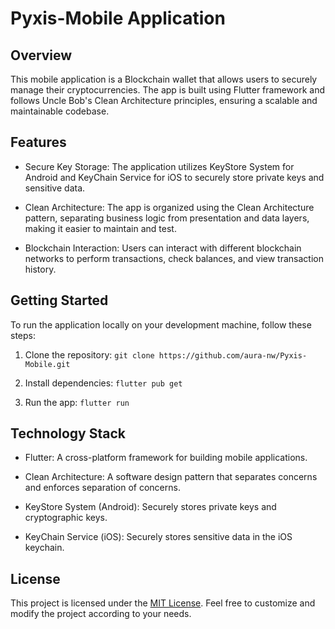 # Pyxis-Mobile Application

## Overview

This mobile application is a Blockchain wallet that allows users to securely manage their cryptocurrencies. The app is built using Flutter framework and follows Uncle Bob's Clean Architecture principles, ensuring a scalable and maintainable codebase.

## Features

- Secure Key Storage: The application utilizes KeyStore System for Android and KeyChain Service for iOS to securely store private keys and sensitive data.

- Clean Architecture: The app is organized using the Clean Architecture pattern, separating business logic from presentation and data layers, making it easier to maintain and test.

- Blockchain Interaction: Users can interact with different blockchain networks to perform transactions, check balances, and view transaction history.

## Getting Started

To run the application locally on your development machine, follow these steps:

1. Clone the repository: `git clone https://github.com/aura-nw/Pyxis-Mobile.git`

2. Install dependencies: `flutter pub get`

3. Run the app: `flutter run`

## Technology Stack

- Flutter: A cross-platform framework for building mobile applications.

- Clean Architecture: A software design pattern that separates concerns and enforces separation of concerns.

- KeyStore System (Android): Securely stores private keys and cryptographic keys.

- KeyChain Service (iOS): Securely stores sensitive data in the iOS keychain.

## License

This project is licensed under the [MIT License](./LICENSE). Feel free to customize and modify the project according to your needs.
